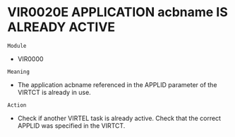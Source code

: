 # VIR0020E APPLICATION acbname IS ALREADY ACTIVE

`Module`
- 	VIR0000

`Meaning`
- The application acbname referenced in the APPLID parameter of the VIRTCT is already in use.

`Action`
- Check if another VIRTEL task is already active. Check that the correct APPLID was specified in the VIRTCT.
